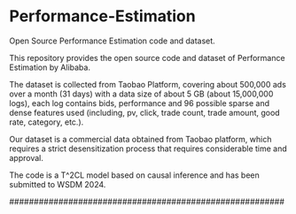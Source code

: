 # Performance-Estimation
Open Source Performance Estimation code and dataset.

This repository provides the open source code and dataset of Performance Estimation by Alibaba.

The dataset is collected from Taobao Platform, covering about 500,000 ads over a month (31 days) with a data size of about 5 GB (about 15,000,000 logs), each log contains bids, performance and 96 possible sparse and dense features used (including, pv, click, trade count, trade amount, good rate, category, etc.).

Our dataset is a commercial data obtained from Taobao platform, which requires a strict desensitization process that requires considerable time and approval.

The code is a T^2CL model based on causal inference and has been submitted to WSDM 2024.

########################################################
